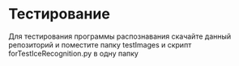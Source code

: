 # Тестирование

Для тестирования программы распознавания скачайте данный репозиторий и поместите папку testImages и скрипт forTestIceRecognition.py в одну папку
